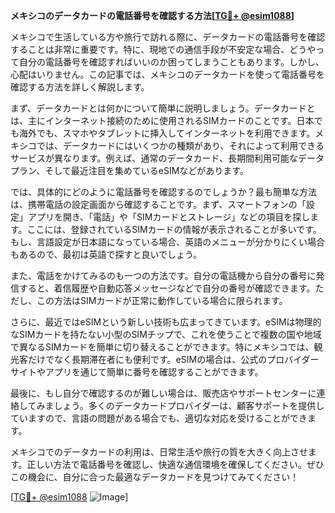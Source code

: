**メキシコのデータカードの電話番号を確認する方法[[TG💪+ @esim1088](https://t.me/s/esim1088)]**

メキシコで生活している方や旅行で訪れる際に、データカードの電話番号を確認することは非常に重要です。特に、現地での通信手段が不安定な場合、どうやって自分の電話番号を確認すればいいのか困ってしまうこともあります。しかし、心配はいりません。この記事では、メキシコのデータカードを使って電話番号を確認する方法を詳しく解説します。

まず、データカードとは何かについて簡単に説明しましょう。データカードとは、主にインターネット接続のために使用されるSIMカードのことです。日本でも海外でも、スマホやタブレットに挿入してインターネットを利用できます。メキシコでは、データカードにはいくつかの種類があり、それによって利用できるサービスが異なります。例えば、通常のデータカード、長期間利用可能なデータプラン、そして最近注目を集めているeSIMなどがあります。

では、具体的にどのように電話番号を確認するのでしょうか？最も簡単な方法は、携帯電話の設定画面から確認することです。まず、スマートフォンの「設定」アプリを開き、「電話」や「SIMカードとストレージ」などの項目を探します。ここには、登録されているSIMカードの情報が表示されることが多いです。もし、言語設定が日本語になっている場合、英語のメニューが分かりにくい場合もあるので、最初は英語で探すと良いでしょう。

また、電話をかけてみるのも一つの方法です。自分の電話機から自分の番号に発信すると、着信履歴や自動応答メッセージなどで自分の番号が確認できます。ただし、この方法はSIMカードが正常に動作している場合に限られます。

さらに、最近ではeSIMという新しい技術も広まってきています。eSIMは物理的なSIMカードを持たない小型のSIMチップで、これを使うことで複数の国や地域で異なるSIMカードを簡単に切り替えることができます。特にメキシコでは、観光客だけでなく長期滞在者にも便利です。eSIMの場合は、公式のプロバイダーサイトやアプリを通じて簡単に番号を確認することができます。

最後に、もし自分で確認するのが難しい場合は、販売店やサポートセンターに連絡してみましょう。多くのデータカードプロバイダーは、顧客サポートを提供していますので、言語の問題がある場合でも、適切な対応を受けることができます。

メキシコでのデータカードの利用は、日常生活や旅行の質を大きく向上させます。正しい方法で電話番号を確認し、快適な通信環境を確保してください。ぜひこの機会に、自分に合った最適なデータカードを見つけてみてください！

[[TG💪+ @esim1088](https://t.me/s/esim1088) ![Image](https://i.postimg.cc/Y0z9fWf4/image.png)]